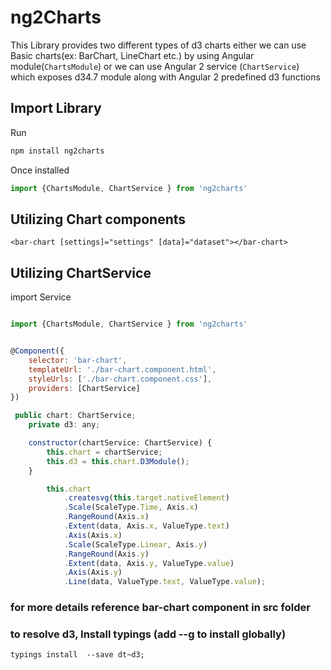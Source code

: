 # ng2Charts

This Library provides two different types of d3 charts
either we can use Basic charts(ex: BarChart, LineChart etc.) by using Angular module(`ChartsModule`)
or
we can use Angular 2 service (`ChartService`) which exposes d34.7 module along 
with Angular 2 predefined d3 functions 


## Import Library

Run

```js 
npm install ng2charts
```

Once installed 

```js 
import {ChartsModule, ChartService } from 'ng2charts'
```


## Utilizing Chart components

`<bar-chart [settings]="settings" [data]="dataset"></bar-chart>`

## Utilizing ChartService

import Service 

```js

import {ChartsModule, ChartService } from 'ng2charts'


@Component({
    selector: 'bar-chart',
    templateUrl: './bar-chart.component.html',
    styleUrls: ['./bar-chart.component.css'],
    providers: [ChartService]
})

 public chart: ChartService;
    private d3: any;

    constructor(chartService: ChartService) {
        this.chart = chartService;
        this.d3 = this.chart.D3Module();
    }

        this.chart
            .createsvg(this.target.nativeElement)
            .Scale(ScaleType.Time, Axis.x)
            .RangeRound(Axis.x)
            .Extent(data, Axis.x, ValueType.text)
            .Axis(Axis.x)
            .Scale(ScaleType.Linear, Axis.y)
            .RangeRound(Axis.y)
            .Extent(data, Axis.y, ValueType.value)
            .Axis(Axis.y)
            .Line(data, ValueType.text, ValueType.value); 
```

### for more details reference bar-chart component in src folder

### to resolve d3, Install typings (add --g to install globally)
`typings install  --save dt~d3;`


